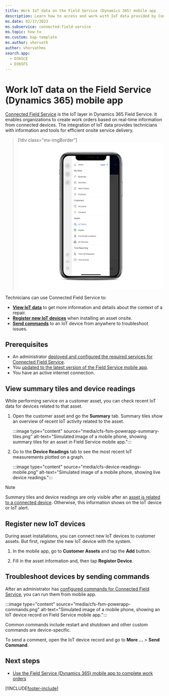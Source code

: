 ```yaml
---
title: Work IoT data on the Field Service (Dynamics 365) mobile app
description: Learn how to access and work with IoT data provided by Connected Field Service from the Field Service (Dynamics 365) mobile app.
ms.date: 02/17/2023
ms.subservice: connected-field-service
ms.topic: how-to
ms.custom: bap-template
ms.author: vhorvath
author: vhorvathms
search.app: 
  - D365CE
  - D365FS
---
```


# Work IoT data on the Field Service (Dynamics 365) mobile app

[Connected Field Service](connected-field-service.md) is the IoT layer in Dynamics 365 Field Service. It enables organizations to create work orders based on real-time information from connected devices. The integration of IoT data provides technicians with information and tools for efficient onsite service delivery.

> [!div class="mx-imgBorder"]
> ![Simulated image of a mobile phone, showing IoT alerts in the Field Service mobile app.](./media/cfs-fsm-powerapp-site-map.png)

Technicians can use Connected Field Service to:

- **[View IoT data](#view-summary-tiles-and-device-readings)** to get more information and details about the context of a repair.
- **[Register new IoT devices](#register-new-iot-devices)** when installing an asset onsite.
- **[Send commands](#troubleshoot-devices-by-sending-commands)** to an IoT device from anywhere to troubleshoot issues.

## Prerequisites

- An administrator [deployed and configured the required services for Connected Field Service](installation-setup-iothub.md).
- You [updated to the latest version of the Field Service mobile app](upgrade-field-service.md#field-service-dynamics-365-mobile-app).
- You have an active internet connection.

## View summary tiles and device readings

While performing service on a customer asset, you can check recent IoT data for devices related to that asset.

1. Open the customer asset and go the **Summary** tab. Summary tiles show an overview of recent IoT activity related to the asset.

   :::image type="content" source="media/cfs-fsm-powerapp-summary-tiles.png" alt-text="Simulated image of a mobile phone, showing summary tiles for an asset in Field Service mobile app.":::

1. Go to the **Device Readings** tab to see the most recent IoT measurements plotted on a graph.

   :::image type="content" source="media/cfs-device-readings-mobile.png" alt-text="Simulated image of a mobile phone, showing live device readings.":::

> [!NOTE]
> Summary tiles and device readings are only visible after an [asset is related to a connected device](cfs-visualizations-iot-hub.md). Otherwise, this information shows on the IoT device or IoT alert.

## Register new IoT devices

During asset installations, you can connect new IoT devices to customer assets. But first, register the new IoT device with the system.

1. In the mobile app, go to **Customer Assets** and tap the **Add** button.

1. Fill in the asset information and, then tap **Register Device**.

## Troubleshoot devices by sending commands

After an administrator has [configured commands for Connected Field Service](cfs-commands.md), you can run them from mobile app.

:::image type="content" source="media/cfs-fsm-powerapp-commands.png" alt-text="Simulated image of a mobile phone, showing an IoT device record on Field Service mobile app.":::

Common commands include restart and shutdown and other custom commands are device-specific.

To send a comment, open the IoT device record and go to **More ...** > **Send Command**.

## Next steps

- [Use the Field Service (Dynamics 365) mobile app to complete work orders](mobile-power-app-use.md)

[!INCLUDE[footer-include](../includes/footer-banner.md)]

